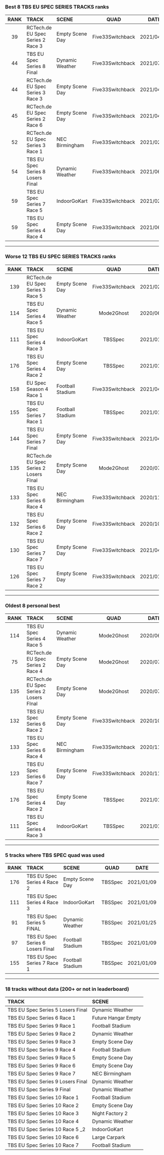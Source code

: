 ### Best 8 TBS EU SPEC SERIES TRACKS ranks
|RANK|TRACK|SCENE|QUAD|DATE|
|:---:|:---|:---|:---:|:---:|
|39|RCTech.de EU Spec Series 2 Race 3|Empty Scene Day|Five33Switchback|2021/04/12|
|44|TBS EU Spec Series 8 Final|Dynamic Weather|Five33Switchback|2021/07/08|
|44|RCTech.de EU Spec Series 3 Race 3|Empty Scene Day|Five33Switchback|2021/04/21|
|45|RCTech.de EU Spec Series 2 Race 6|Empty Scene Day|Five33Switchback|2021/04/22|
|52|RCTech.de EU Spec Series 3 Race 1|NEC Birmingham|Five33Switchback|2021/02/02|
|54|TBS EU Spec Series 8 Losers Final|Dynamic Weather|Five33Switchback|2021/06/26|
|59|TBS EU Spec Series 7 Race 5|IndoorGoKart|Five33Switchback|2021/02/07|
|59|TBS EU Spec Series 4 Race 4|Empty Scene Day|Five33Switchback|2021/06/30|
---
### Worse 12 TBS EU SPEC SERIES TRACKS ranks
|RANK|TRACK|SCENE|QUAD|DATE|
|:---:|:---|:---|:---:|:---:|
|139|RCTech.de EU Spec Series 3 Race 5|Empty Scene Day|Five33Switchback|2021/02/01|
|114|TBS EU Spec Series 4 Race 5|Dynamic Weather|Mode2Ghost|2020/06/11|
|111|TBS EU Spec Series 4 Race 3|IndoorGoKart|TBSSpec|2021/01/09|
|176|TBS EU Spec Series 4 Race 2|Empty Scene Day|TBSSpec|2021/01/09|
|158|EU Spec Season 4 Race 1|Football Stadium|Five33Switchback|2021/04/21|
|155|TBS EU Spec Series 7 Race 1|Football Stadium|TBSSpec|2021/01/09|
|144|TBS EU Spec Series 7 Final|Empty Scene Day|Five33Switchback|2021/04/14|
|135|RCTech.de EU Spec Series 2 Losers FInal|Empty Scene Day|Mode2Ghost|2020/07/08|
|133|TBS EU Spec Series 6 Race 4|NEC Birmingham|Five33Switchback|2020/11/05|
|132|TBS EU Spec Series 6 Race 2|Empty Scene Day|Five33Switchback|2020/10/03|
|130|TBS EU Spec Series 7 Race 7|Empty Scene Day|Five33Switchback|2021/04/14|
|126|TBS EU Spec Series 7 Race 2|Empty Scene Day|Five33Switchback|2021/01/30|
---
### Oldest 8 personal best
|RANK|TRACK|SCENE|QUAD|DATE|
|:---:|:---|:---|:---:|:---:|
|114|TBS EU Spec Series 4 Race 5|Dynamic Weather|Mode2Ghost|2020/06/11|
|75|RCTech.de EU Spec Series 2 Race 4|Empty Scene Day|Mode2Ghost|2020/07/06|
|135|RCTech.de EU Spec Series 2 Losers FInal|Empty Scene Day|Mode2Ghost|2020/07/08|
|132|TBS EU Spec Series 6 Race 2|Empty Scene Day|Five33Switchback|2020/10/03|
|133|TBS EU Spec Series 6 Race 4|NEC Birmingham|Five33Switchback|2020/11/05|
|123|TBS EU Spec Series 6 Race 7|Empty Scene Day|Five33Switchback|2020/11/25|
|176|TBS EU Spec Series 4 Race 2|Empty Scene Day|TBSSpec|2021/01/09|
|111|TBS EU Spec Series 4 Race 3|IndoorGoKart|TBSSpec|2021/01/09|
---
### 5 tracks where TBS SPEC quad was used
|RANK|TRACK|SCENE|QUAD|DATE|
|:---:|:---|:---|:---:|:---:|
|176|TBS EU Spec Series 4 Race 2|Empty Scene Day|TBSSpec|2021/01/09|
|111|TBS EU Spec Series 4 Race 3|IndoorGoKart|TBSSpec|2021/01/09|
|91|TBS EU Spec Series 5 FINAL|Dynamic Weather|TBSSpec|2021/01/25|
|97|TBS EU Spec Series 6 Losers Final|Football Stadium|TBSSpec|2021/01/09|
|155|TBS EU Spec Series 7 Race 1|Football Stadium|TBSSpec|2021/01/09|
---
### 18 tracks without data (200+ or not in leaderboard)
|TRACK|SCENE|
|:---|:---|
|TBS EU Spec Series 5 Losers Final|Dynamic Weather|
|TBS EU Spec Series 6 Race 1|Future Hangar Empty|
|TBS EU Spec Series 9 Race 1|Football Stadium|
|TBS EU Spec Series 9 Race 2|Dynamic Weather|
|TBS EU Spec Series 9 Race 3|Empty Scene Day|
|TBS EU Spec Series 9 Race 4|Football Stadium|
|TBS EU Spec Series 9 Race 5|Empty Scene Day|
|TBS EU Spec Series 9 Race 6|Empty Scene Day|
|TBS EU Spec Series 9 Race 7|NEC Birmingham|
|TBS EU Spec Series 9 Losers Final|Dynamic Weather|
|TBS EU Spec Series 9 Final|Dynamic Weather|
|TBS EU Spec Series 10 Race 1|Football Stadium|
|TBS EU Spec Series 10 Race 2|Empty Scene Day|
|TBS EU Spec Series 10 Race 3|Night Factory 2|
|TBS EU Spec Series 10 Race 4|Dynamic Weather|
|TBS EU Spec Series 10 Race 5 _2|IndoorGoKart|
|TBS EU Spec Series 10 Race 6|Large Carpark|
|TBS EU Spec Series 10 Race 7|Football Stadium|
